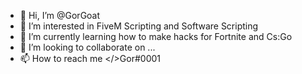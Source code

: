 - 👋 Hi, I’m @GorGoat
- 👀 I’m interested in FiveM Scripting and Software Scripting
- 🌱 I’m currently learning how to make hacks for Fortnite and Cs:Go
- 💞️ I’m looking to collaborate on ...
- 📫 How to reach me </>Gor#0001

<!---
GorGoat/GorGoat is a ✨ special ✨ repository because its `README.md` (this file) appears on your GitHub profile.
You can click the Preview link to take a look at your changes.
--->
